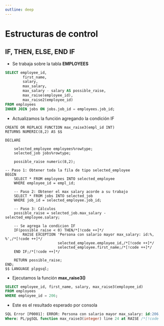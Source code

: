 ```yaml
---
outline: deep
---
```


# Estructuras de control

## IF, THEN, ELSE, END IF


* Se trabaja sobre la tabla **EMPLOYEES**

```sql
SELECT employee_id,
		first_name,
		salary,
		max_salary,
		max_salary - salary AS possible_raise,
		max_raise(employee_id),
		max_raise2(employee_id)
FROM employees
INNER JOIN jobs ON jobs.job_id = employees.job_id;
```

* Actualizamos la función agregando la condición IF

```sql{24-25-26-27-28-43-44}
CREATE OR REPLACE FUNCTION max_raise3(empl_id INT)
RETURNS NUMERIC(8,2) AS $$

DECLARE
	
	selected_employee employees%rowtype;
	selected_job jobs%rowtype;
	
	possible_raise numeric(8,2);

-- Paso 1: Obtener toda la fila de tipo selected_employee
BEGIN
	SELECT * FROM employees INTO selected_employee
	WHERE employee_id = empl_id;

	-- Paso 2: Obtener el max salary acorde a su trabajo
	SELECT * FROM jobs INTO selected_job
	WHERE job_id = selected_employee.job_id;
	
	-- Paso 3: Cálculos
	possible_raise = selected_job.max_salary - selected_employee.salary;
	
	-- Se agrega la condicion IF
	IF(possible_raise < 0) THEN/*[!code ++]*/
		RAISE EXCEPTION 'Persona con salario mayor max_salary: id:%, %',/*[!code ++]*/
                        selected_employee.employee_id,/*[!code ++]*/
                        selected_employee.first_name;/*[!code ++]*/
	END IF;/*[!code ++]*/

	RETURN possible_raise;
END;
$$ LANGUAGE plpgsql;

```

* Ejecutamos la función **max_raise3()**

```sql
SELECT employee_id, first_name, salary, max_raise3(employee_id)
FROM employees
WHERE employee_id = 206;
```

* Este es el resultado esperado por consola

```sql
SQL Error [P0001]: ERROR: Persona con salario mayor max_salary: id:206, William /*[!code ++]*/
Where: PL/pgSQL function max_raise3(integer) line 24 at RAISE /*[!code ++]*/

```
